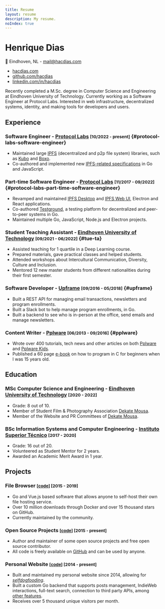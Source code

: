 ```yaml
---
title: Resume
layout: resume
description: My resume.
noIndex: true
---
```


<!--more-->

<div id="resume-header">
  <div>

  # Henrique Dias

  📍 Eindhoven, NL - [mail@hacdias.com](mailto:mail@hacdias.com)

  </div>

  - [hacdias.com](https://hacdias.com)
  - [github.com/hacdias][github]
  - [linkedin.com/in/hacdias](https://www.linkedin.com/in/hacdias/)

</div>

Recently completed a M.Sc. degree in Computer Science and Engineering at Eindhoven University of Technology. Currently working as a Software Engineer at Protocol Labs. Interested in web infrastructure, decentralized systems, identity, and making tools for developers and users.

## Experience

### Software Engineer - [Protocol Labs] <small>[10/2022 - present]</small> {#protocol-labs-software-engineer}

- Maintained large [IPFS] (decentralized and  p2p file system) libraries, such as [Kubo] and [Boxo].
- Co-authored and implemented new [IPFS-related specifications][IPFS Specs] in Go and JavaScript.

### Part-time Software Engineer - [Protocol Labs] <small>[11/2017 - 09/2022]</small> {#protocol-labs-part-time-software-engineer}

- Revamped and maintained [IPFS Desktop] and [IPFS Web UI], Electron and React applications.
- Co-authored [Testground], a testing platform for decentralized and peer-to-peer systems in Go.
- Maintained multiple Go, JavaScript, Node.js and Electron projects.

### Student Teaching Assistant - [Eindhoven University of Technology] <small>[09/2021 - 06/2022]</small> {#tue-ta}

- Assisted teaching for 1 quartile in a Deep Learning course.
- Prepared materials, gave practical classes and helped students.
- Attended workshops about Intercultural Communication, Diversity, Culture and Inclusion.
- Mentored 12 new master students from different nationalities during their first semester.

### Software Developer - [Upframe] <small>[09/2016 - 05/2018]</small> {#upframe}

- Built a REST API for managing email transactions, newsletters and program enrollments.
- Built a Slack bot to help manage program enrollments, in Go.
- Built a backend to see who is in-person at the office, send emails and manage newsletters.

### Content Writer - [Pplware] <small>[06/2013 -  09/2016]</small> {#pplware}

- Wrote over 400 tutorials, tech news and other articles on both [Pplware][Pplware Me] and [Pplware Kids].
- Published a 60 page [e-book][Pplware Ebook] on how to program in C for beginners when I was 15 years old.

[Protocol Labs]: https://protocol.ai
[IPFS]: https://ipfs.tech
[Kubo]: https://github.com/ipfs/kubo
[Boxo]: https://github.com/ipfs/boxo
[IPFS Specs]: https://specs.ipfs.tech/
[Testground]: http://testground.ai/
[IPFS Desktop]: https://github.com/ipfs/ipfs-desktop
[IPFS Web UI]: https://github.com/ipfs/ipfs-webui
[Upframe]: https://upframe.io
[Pplware]: https://pplware.sapo.pt
[Pplware Me]: https://pplware.sapo.pt/author/henrique_dias/
[Pplware Kids]: https://kids.pplware.sapo.pt/author/henrique_dias/
[Pplware Ebook]: https://cdn.hacdias.com/media/aprenda-a-programar.pdf

## Education

### MSc Computer Science and Engineering - [Eindhoven University of Technology] <small>[2020 - 2022]</small>

- Grade: 8 out of 10.
- Member of Student Film & Photography Association [Dekate Mousa].
- Member of the Website and PR Committees of [Dekate Mousa].

### BSc Information Systems and Computer Engineering - [Instituto Superior Técnico] <small>[2017 - 2020]</small>

- Grade: 16 out of 20.
- Volunteered as Student Mentor for 2 years.
- Awarded an Academic Merit Award in 1 year.

[Eindhoven University of Technology]: https://tue.nl
[Dekate Mousa]: https://dekatemousa.nl/
[Instituto Superior Técnico]: https://tecnico.ulisboa.pt

## Projects

### File Browser <small>[[code](https://github.com/filebrowser/filebrowser)] [2015 - 2019]</small>

- Go and Vue.js based software that allows anyone to self-host their own file hosting service.
- Over 10 million downloads through Docker and over 15 thousand stars on GitHub.
- Currently maintained by the community.

### Open Source Projects <small>[[code][github]] [2015 - present]</small>

- Author and maintainer of some open source projects and free open source contributor.
- All code is freely available on [GitHub][github] and can be used by anyone.

### Personal Website <small>[[code](https://github.com/hacdias/eagle)] [2014 - present]</small>

- Built and maintained my personal website since 2014, allowing for *[selfdogfooding](https://indieweb.org/selfdogfood)*.
- Built a custom Go backend that supports posts management, IndieWeb interactions, full-text search, connection to third party APIs, among [other features](https://hacdias.com/meta).
- Receives over 5 thousand unique visitors per month.

[github]: https://github.com/hacdias
